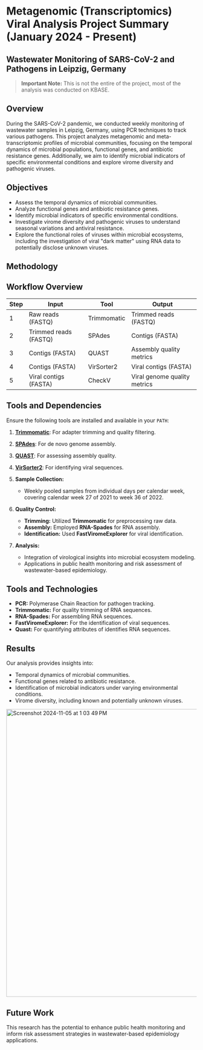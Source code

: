 # Metagenomic (Transcriptomics) Viral Analysis Project Summary (January 2024 - Present) 
## Wastewater Monitoring of SARS-CoV-2 and Pathogens in Leipzig, Germany


> **Important Note:** This is not the entire of the project, most of the analysis was conducted on KBASE.

## Overview

During the SARS-CoV-2 pandemic, we conducted weekly monitoring of wastewater samples in Leipzig, Germany, using PCR techniques to track various pathogens. This project analyzes metagenomic and meta-transcriptomic profiles of microbial communities, focusing on the temporal dynamics of microbial populations, functional genes, and antibiotic resistance genes. Additionally, we aim to identify microbial indicators of specific environmental conditions and explore virome diversity and pathogenic viruses.

## Objectives

- Assess the temporal dynamics of microbial communities.
- Analyze functional genes and antibiotic resistance genes.
- Identify microbial indicators of specific environmental conditions.
- Investigate virome diversity and pathogenic viruses to understand seasonal variations and antiviral resistance.
- Explore the functional roles of viruses within microbial ecosystems, including the investigation of viral "dark matter" using RNA data to potentially disclose unknown viruses.

## Methodology

## Workflow Overview

| Step | Input                        | Tool            | Output                       |
|------|------------------------------|-----------------|------------------------------|
| 1    | Raw reads (FASTQ)             | Trimmomatic     | Trimmed reads (FASTQ)         |
| 2    | Trimmed reads (FASTQ)         | SPAdes          | Contigs (FASTA)               |
| 3    | Contigs (FASTA)               | QUAST           | Assembly quality metrics     |
| 4    | Contigs (FASTA)               | VirSorter2      | Viral contigs (FASTA)         |
| 5    | Viral contigs (FASTA)         | CheckV          | Viral genome quality metrics  |


## Tools and Dependencies

Ensure the following tools are installed and available in your `PATH`:

1. **[Trimmomatic](http://www.usadellab.org/cms/?page=trimmomatic)**: For adapter trimming and quality filtering.
2. **[SPAdes](https://cab.spbu.ru/software/spades/)**: For de novo genome assembly.
3. **[QUAST](http://quast.sourceforge.net/)**: For assessing assembly quality.
4. **[VirSorter2](https://github.com/jiarong/VirSorter2)**: For identifying viral sequences.


1. **Sample Collection:**
   - Weekly pooled samples from individual days per calendar week, covering calendar week 27 of 2021 to week 36 of 2022.

2. **Quality Control:**
   - **Trimming:** Utilized **Trimmomatic** for preprocessing raw data.
   - **Assembly:** Employed **RNA-Spades** for RNA assembly.
   - **Identification:** Used **FastViromeExplorer** for viral identification.

3. **Analysis:**
   - Integration of virological insights into microbial ecosystem modeling.
   - Applications in public health monitoring and risk assessment of wastewater-based epidemiology.

## Tools and Technologies

- **PCR:** Polymerase Chain Reaction for pathogen tracking.
- **Trimmomatic:** For quality trimming of RNA sequences.
- **RNA-Spades:** For assembling RNA sequences.
- **FastViromeExplorer:** For the identification of viral sequences.
- **Quast:** For quantifying attributes of identifies RNA sequences.

## Results

Our analysis provides insights into:

- Temporal dynamics of microbial communities.
- Functional genes related to antibiotic resistance.
- Identification of microbial indicators under varying environmental conditions.
- Virome diversity, including known and potentially unknown viruses.

 
 <img width="759" alt="Screenshot 2024-11-05 at 1 03 49 PM" src="https://github.com/user-attachments/assets/b32c8095-a072-4d0a-85b2-9210dd153c8d">


## Future Work

This research has the potential to enhance public health monitoring and inform risk assessment strategies in wastewater-based epidemiology applications.

